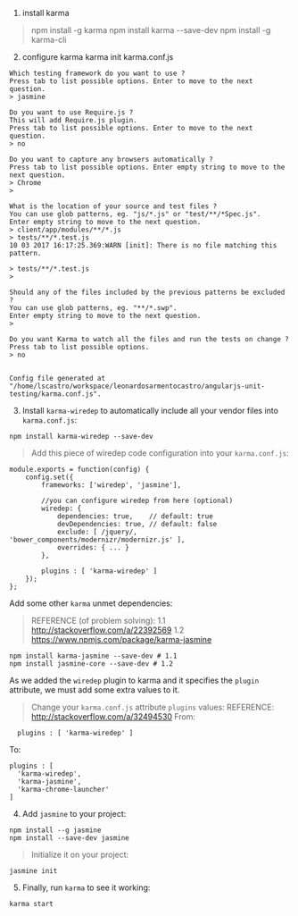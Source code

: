 1. install karma
> npm install -g karma
> npm install karma --save-dev
> npm install -g karma-cli

2. configure karma
karma init karma.conf.js

```
Which testing framework do you want to use ?
Press tab to list possible options. Enter to move to the next question.
> jasmine

Do you want to use Require.js ?
This will add Require.js plugin.
Press tab to list possible options. Enter to move to the next question.
> no

Do you want to capture any browsers automatically ?
Press tab to list possible options. Enter empty string to move to the next question.
> Chrome
>

What is the location of your source and test files ?
You can use glob patterns, eg. "js/*.js" or "test/**/*Spec.js".
Enter empty string to move to the next question.
> client/app/modules/**/*.js
> tests/**/*.test.js
10 03 2017 16:17:25.369:WARN [init]: There is no file matching this pattern.

> tests/**/*.test.js
>

Should any of the files included by the previous patterns be excluded ?
You can use glob patterns, eg. "**/*.swp".
Enter empty string to move to the next question.
>

Do you want Karma to watch all the files and run the tests on change ?
Press tab to list possible options.
> no


Config file generated at "/home/lscastro/workspace/leonardosarmentocastro/angularjs-unit-testing/karma.conf.js".
```

3. Install `karma-wiredep` to automatically include all your vendor files into `karma.conf.js`:
```
npm install karma-wiredep --save-dev
```

> Add this piece of wiredep code configuration into your `karma.conf.js`:
```
module.exports = function(config) {
    config.set({
        frameworks: ['wiredep', 'jasmine'],

        //you can configure wiredep from here (optional)
        wiredep: {
            dependencies: true,    // default: true  
            devDependencies: true, // default: false  
            exclude: [ /jquery/, 'bower_components/modernizr/modernizr.js' ],
            overrides: { ... }
        },

        plugins : [ 'karma-wiredep' ]
    });
};
```

Add some other `karma` unmet dependencies:
> REFERENCE (of problem solving):
> 1.1 http://stackoverflow.com/a/22392569
> 1.2 https://www.npmjs.com/package/karma-jasmine
```
npm install karma-jasmine --save-dev # 1.1
npm install jasmine-core --save-dev # 1.2
```

As we added the `wiredep` plugin to karma and it specifies the `plugin` attribute, we must add some extra
values to it.

> Change your `karma.conf.js` attribute `plugins` values:
> REFERENCE:
> http://stackoverflow.com/a/32494530
From:
```
  plugins : [ 'karma-wiredep' ]
```
To:
```
plugins : [
  'karma-wiredep',
  'karma-jasmine',
  'karma-chrome-launcher'
]
```


4. Add `jasmine` to your project:
```
npm install --g jasmine
npm install --save-dev jasmine
```

> Initialize it on your project:
```
jasmine init
```

5. Finally, run `karma` to see it working:
```
karma start
```
